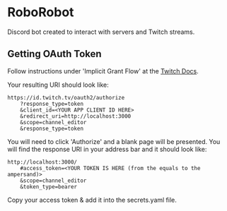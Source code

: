 # RoboRobot

Discord bot created to interact with servers and Twitch streams.

## Getting OAuth Token

Follow instructions under 'Implicit Grant Flow' at the [Twitch Docs](https://dev.twitch.tv/docs/authentication/getting-tokens-oauth/).

Your resulting URI should look like:

```
https://id.twitch.tv/oauth2/authorize
    ?response_type=token
    &client_id=<YOUR APP CLIENT ID HERE>
    &redirect_uri=http://localhost:3000
    &scope=channel_editor
    &response_type=token
```

You will need to click 'Authorize' and a blank page will be presented.
You will find the response URI in your address bar and it should look like:

```
http://localhost:3000/
    #access_token=<YOUR TOKEN IS HERE (from the equals to the ampersand)>
    &scope=channel_editor
    &token_type=bearer
```

Copy your access token & add it into the secrets.yaml file.
